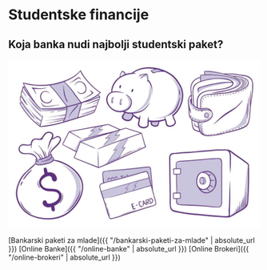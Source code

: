 # Studentske financije 
## Koja banka nudi najbolji studentski paket?
![](images/svinjica.jpg)

[Bankarski paketi za mlade]({{ "/bankarski-paketi-za-mlade" | absolute_url }})
[Online Banke]({{ "/online-banke" | absolute_url }})
[Online Brokeri]({{ "/online-brokeri" | absolute_url }})
